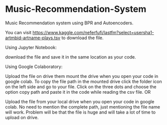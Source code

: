 # Music-Recommendation-System

Music Recommendation system using BPR and Autoencoders.

You can visit https://www.kaggle.com/neferfufi/lastfm?select=usersha1-artmbid-artname-plays.tsv to download the file.

Using Jupyter Notebook:

download the file and save it in the same location as your code.

Using Google Colaboratory:

Upload the file on drive them mount the drive when you open your code in google colab. To copy the file path in the mounted drive click the folder icon on the left side and go to your file. Click on the three dots and choose the option copy path and paste it in the code while reading the csv file.
OR

Upload the file from your local drive when you open your code in google colab. No need to mention the complete path, just mentioning the file name will work. Problem will be that the file is huge and will take a lot of time to upload on drive.
